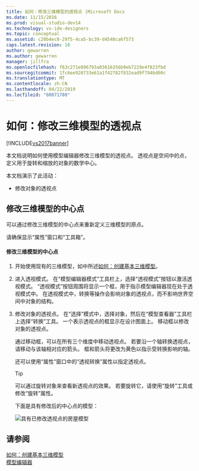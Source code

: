 ```yaml
---
title: 如何：修改三维模型的透视点 |Microsoft Docs
ms.date: 11/15/2016
ms.prod: visual-studio-dev14
ms.technology: vs-ide-designers
ms.topic: conceptual
ms.assetid: c20b4ec8-29f5-4ca5-bc39-d4548ca6f573
caps.latest.revision: 16
author: gewarren
ms.author: gewarren
manager: jillfra
ms.openlocfilehash: f63c271e096793a03616356b9eb7229e4f823fbd
ms.sourcegitcommit: 1fc6ee928733e61a1f42782f832ead9f7946d00c
ms.translationtype: MT
ms.contentlocale: zh-CN
ms.lasthandoff: 04/22/2019
ms.locfileid: "60071780"
---
```

# <a name="how-to-modify-the-pivot-point-of-a-3-d-model"></a>如何：修改三维模型的透视点
[!INCLUDE[vs2017banner](../includes/vs2017banner.md)]

本文档说明如何使用模型编辑器修改三维模型的透视点。 透视点是空间中的点，定义用于旋转和缩放的对象的数学中心。  
  
 本文档演示了此活动：  
  
- 修改对象的透视点  
  
## <a name="modifying-the-pivot-point-of-a-3-d-model"></a>修改三维模型的中心点  
 可以通过修改三维模型的中心点来重新定义三维模型的原点。  
  
 请确保显示“属性”窗口和“工具箱”。  
  
#### <a name="to-modify-the-pivot-point-of-a-3-d-model"></a>修改三维模型的中心点  
  
1. 开始使用现有的三维模型，如中所述[如何：创建基本三维模型](../designers/how-to-create-a-basic-3-d-model.md)。  
  
2. 进入透视模式。 在“模型编辑器模式”工具栏上，选择“透视模式”按钮以激活透视模式。 “透视模式”按钮周围将显示一个框，用于指示模型编辑器现在处于透视模式中。 在透视模式中，转换等操作会影响对象的透视点，而不影响世界空间中对象的结构。  
  
3. 修改对象的透视点。 在“选择”模式中，选择对象，然后在“模型查看器”工具栏上选择“转换”工具。 一个表示透视点的框显示在设计图面上。 移动框以修改对象的透视点。  
  
    通过移动框，可以在所有三个维度中移动透视点。 若要沿一个轴转换透视点，请移动与该轴相对应的箭头。 框和箭头将更改为黄色以指示受转换影响的轴。  
  
    还可以使用“属性”窗口中的“透视转换”属性以指定透视点。  
  
   > [!TIP]
   >  可以通过旋转对象来查看新透视点的效果。 若要旋转它，请使用“旋转”工具或修改“旋转”属性。  
  
   下面是具有修改后的中心点的模型：  
  
   ![具有已修改透视点的房屋模型](../designers/media/digit-modified-model.png "Digit-Modified-Model")  
  
## <a name="see-also"></a>请参阅  
 [如何：创建基本三维模型](../designers/how-to-create-a-basic-3-d-model.md)   
 [模型编辑器](../designers/model-editor.md)
